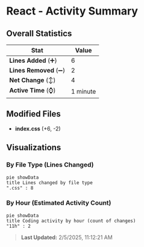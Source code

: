 # React - Activity Summary 

## Overall Statistics

| Stat                   | Value                                                             |
| ---------------------- | ----------------------------------------------------------------- |
| **Lines Added** (➕)   | 6                                          |
| **Lines Removed** (➖) | 2                                        |
| **Net Change** (↕)    | 4                |
| **Active Time** (⌚)   | 1 minute |


## Modified Files
- **index.css** (+6, -2)

## Visualizations

### By File Type (Lines Changed)

```mermaid
pie showData
title Lines changed by file type
".css" : 8
```

### By Hour (Estimated Activity Count)

```mermaid
pie showData
title Coding activity by hour (count of changes)
"11h" : 2
```


> **Last Updated:** 2/5/2025, 11:12:21 AM
